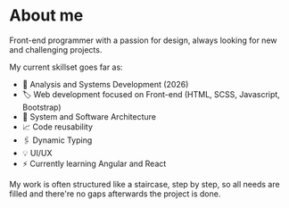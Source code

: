 # About me
Front-end programmer with a passion for design, always looking for new and challenging projects.

My current skillset goes far as:
- 📖 Analysis and Systems Development (2026)
- 🏷️ Web development focused on Front-end (HTML, SCSS, Javascript, Bootstrap)
- 📁 System and Software Architecture
- 📈 Code reusability
- 🖇️ Dynamic Typing
- 💡 UI/UX
- ⚡ Currently learning Angular and React

My work is often structured like a staircase, step by step, so all needs are filled and there're no gaps afterwards the project is done.
